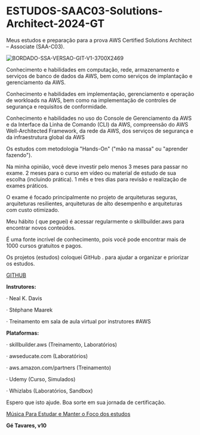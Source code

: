 # ESTUDOS-SAAC03-Solutions-Architect-2024-GT

Meus estudos e preparação para a prova AWS Certified Solutions Architect – Associate (SAA-C03).

![BORDADO-SSA-VERSAO-GIT-V1-3700X2469](https://github.com/rogtavares/ESTUDOS-SAAC03-Solutions-Architect-2024-GT/assets/91990479/8c0e3301-88f2-49c0-8922-211d2a177732)




Conhecimento e habilidades em computação, rede, armazenamento e serviços de banco de dados da AWS, bem como serviços de implantação e gerenciamento da AWS.

Conhecimento e habilidades em implementação, gerenciamento e operação de workloads na AWS, bem como na implementação de controles de segurança e requisitos de conformidade.

Conhecimento e habilidades no uso do Console de Gerenciamento da AWS e da Interface da Linha de Comando (CLI) da AWS, compreensão do AWS Well-Architected Framework, da rede da AWS, dos serviços de segurança e da infraestrutura global da AWS

Os estudos com metodologia "Hands-On" ("mão na massa" ou "aprender fazendo").

Na minha opinião, você deve investir pelo menos 3 meses para passar no exame.
2 meses para o curso em vídeo ou material de estudo de sua escolha (incluindo prática).
1 mês e tres dias para revisão e realização de exames práticos.

O exame é focado principalmente no projeto de arquiteturas seguras, arquiteturas resilientes, arquiteturas de alto desempenho e arquiteturas com custo otimizado.

Meu  hábito ( que peguei) é acessar regularmente o skillbuilder.aws para encontrar novos conteúdos. 

É uma fonte incrível de conhecimento, pois você pode encontrar mais de 1000 cursos gratuitos e pagos.

Os projetos (estudos)  coloquei  GitHub . para  ajudar a organizar e priorizar  os estudos.

 [GITHUB ](https://github.com/users/rogtavares/projects/13)


**Instrutores:**

·  Neal K. Davis

·  Stéphane Maarek

·  Treinamento em sala de aula virtual por instrutores #AWS

**Plataformas:**

·  skillbuilder.aws (Treinamento, Laboratórios)

·  awseducate.com (Laboratórios)

·  aws.amazon.com/partners (Treinamento)

·  Udemy (Curso, Simulados)

·  Whizlabs (Laboratórios, Sandbox)

Espero que isto ajude. Boa sorte em sua jornada de certificação.

[Música Para Estudar e Manter o Foco dos estudos ](https://open.spotify.com/playlist/1GG4WhvCAIcILpNOGaT7Vv?si=ac734ed33de54813)

**Gé  Tavares, v10**